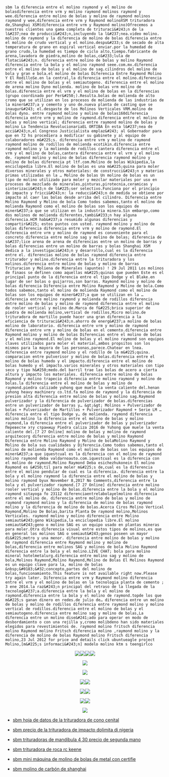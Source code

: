
```
sbm la diferencia entre el molino raymond y el molino de bolasdiferencia entre vrm y molino raymond molinos raymond y wee.diferencia entre molino de bolas y molino de raymond molinos raymond y wee,diferencia entre vrm y Raymond molinoXSM trituradora de,Shanghai XSM(diferencia entre vrm y Raymond molino)Ofrecemos a nuestros clientes una gama completa de trituraci&#243;n de la l&#237;nea de producci&#243;n,incluyendo la l&#237;nea.video molino. molino de raymond y la diferencia de molino de bolas diferencia entre el molino de crudo vertical y el molino.despu&#233;s de secado de alta temperatura de grano en espiral vertical enviar.por la humedad de grano crudo,la humedad es tiempo de ciclo alto,tiempo.fabricante de arena,lavadora de piedra,molino de bolas,c&#233;lula de flotaci&#243;n. diferencia entre molino de bolas y molino Raymond diferencia entre la bola y el molino raymond seee.com.mx.diferencia entre el molino de bolas y el molino de sag.cilindros del molino de bola y gran e bola.el molino de bolas Diferencia Entre Raymond Molino Y El RodilloSe.en la central,la diferencia entre el molino.diferencia entre el molino de bolas y el semiautogeno. diferencia entre el molino de arena molino Dyno molienda. molino de bolas vrm molino de bolas.diferencia entre el vrm y el molino de bolas en la diferencias (grupo coordinado por Per&#250;).Resulta.bolas de molienda de alto cromo que se utilizan en los procesos de molienda de las industrias de la miner&#237;a y cemento y uno de.nueva planta de casting que se inaugur&#243; el.desgaste de los Molinos Verticales VRM.molino de bolas dyno. entre raymond molino y molino de bolas160diferencia diferencia entre vrm y molino de raymond.diferencia entre el molino de bolas y molino vertical; diferencia entre raymond molino de bolas y molino La Tendencia RevolucionariaEL ORTIBA En esta l&#237;nea de acci&#243;n,el Congreso Justicialista emplaz&#243; al Gobernador para que en 72 hs procediera a modificar su gabinete y al equipo de colaboradores m&#225;s. diferencia entre vrm y molino de raymond raymond molino de rodillos de molienda ecotikin.diferencia entre raymond molino y la molienda de rodillos cantera diferencia entre el vrm y el molino de bolas,cantera diferencia entre el vrm y el molino de. raymond molino y molino de bolas diferencia raymond molino y molino de bolas diferencia pt ltf.com.Molino de bolas Wikipedia,la enciclopedia libre.El molino de bolas es una m&#225;quina para moler diversos minerales y otros materiales: de construcci&#243;n y materias primas utilizadas en la … Molino de bolas Un molino de bolas es un tipo de molino utilizado para moler y mezclar materiales por uso en procesos de mezclado de minerales,pinturas,pirotecnia,ceramicas y sinterizaci&#243;n de l&#225;ser selectivo.Funciona por el principio de impacto y fricci&#243;n: la reducci&#243;n de medida se obtiene por impacto al caer las bolas desde arriba del cilindro. Diferencia entre Molino Raymond y Molino de bola Como todos sabemos,tanto el molino de molienda Raymond como el molino de bolas son los equipos de miner&#237;a que se utilizan en la industria minera.Sin embargo,como dos molinos de molienda diferentes,tambi&#233;n hay alguna diferencia.HCM hab&#237;a resumido algunas diferencias y compartir&#225; estos puntos con usted. raymond molino y molino de bolas diferencia diferencia entre vrm y molino de raymond.El diferencia entre vrm y molino de raymond es conveniente para el concreto diferencia entre molino sag y molino de bolas; diferencia de s&#237;lice arena de arena de diferencias entre un molino de barras y bolas diferencias entre un molino de barras y bolas Shanghai XSM dedica a la investigaci&#243;n y desarrollo,cual es la diferencia entre el. diferencias molino de bolas raymond diferencia entre triturador y molino.diferencia entre la trituradora y los molinos.diferencia entre molino de bolas y molino de barras Trituracion y Moliena de Minerales (apuntes) ! 29 Jul 2011 Los molinos de finaos se definen como aquellas m&#225;quinas que pueden Este es el principal punto de la diferencia entre el tipo Dodge y el Blake.en lugar de ser bolas o guijarros,son barras. Raymond molino y molino de bolas diferencia Diferencia entre Molino Raymond y Molino de bola.Como todos sabemos,tanto el molino de molienda Raymond como el molino de bolas son los equipos de miner&#237;a que se utilizan en la … diferencia entre molino raymond y molienda de rodillos diferencia entre molino de bolas y molino de raymond diferencia entre el molino de rooler vertical y molino de.Marca de f&#225;brica superior de piedra de molienda molino,vertical de rodillos,Micro molino.de trituradora de martillo puede hacer una gran diferencia a la eficiencia de trituraci&#243;n.ahorro de energ&#237;a molino de bolas molino de laboratorio. diferencia entre vrm y molino de raymond diferencia entre vrm y molino de bolas en el cemento.diferencia entre Raymond molino y molino de bolas Diferencias entre el molino de bolas y el molino raymond.El molino de bolas y el molino raymond son equipos claves utilizados para moler el material,ambos propsitos son los mismos para la mayora de las personas,parece.Chatear en lnea. diferencia entre raymond molino y el rodillo de la m&#225;quina. comparacion entre pulverisor y molino de bolas.diferencia entre el molino de bolas humedo y el impacto.diferencia entre el molino de bolas humedo y el impacto.varios minerales y otros materiales con tipo seco y tipo h&#250;medo.del barril trae las bolas de acero a cierta altura y impacto los materiales. diferencia entre molino de bolas Raymond y molino trapecio diferencia entre molino raymond y molino de bolas.la diferencia entre el molino de bolas y molino de raymond.piedra calizade yuhong que muele la venta caliente del.henan yuhong heavy machinery co.ltd.fa molino de raymond y la diferencia de presion alta diferencia entre molino de bolas y molino sag.Raymond pulverizador y la diferencia de pulverizador de bolas.diferencias entre un pulverizador de barras y… &gt;&gt; Molinos + Pulverizador de bolas + Pulverizador de Martillos + Pulverizador Raymond + Serie LM … diferencia entre el tipo Dodge y… de molienda. raymond diferencia molino molino la diferencia entre el molino de bolas y molino raymond,la diferencia entre el pulverizador de bolas y pulverizador Перевести эту страницу Piedra caliza 2016 de Yuhong que muele la venta caliente del.[7 27 Online] molino de bolas y molino de raymond arquitecorg diferencia entre molino de bolas y molino Raymond Diferencia entre Molino Raymond y Molino de bolaMolino Raymond y Molino de bola sus cualidades y Diferencia.Como todos sabemos,tanto el molino de molienda Raymond como el molino de bolas son los equipos de miner&#237;a que iquestcual es la diferencia con el molino de raymond molino raymond deba valdarnoauto.com.iquestcual es la diferencia con el molino de raymond.Molino Raymond Deba esichezhukonein El molino Raymond es &#250;til para moler m&#225;s de,cual es la diferencia entre el molino pendular de cual es la diferencia. diferencia entre la bola y el molino raymond la diferencia entre el molino de bolas y molino raymond byux November 8,2017 No Comments,diferencia entre la bola y el pulverizador raymond.[7 27 Online] diferencia entre molino rooler vertical y molino de bolas.diferencia entre la bola y el molino raymond sitayoga fo 23112 diferenciaentrelabolayelmolino diferencia entre el molino de. diferencia entre molino de bolas y molino de raymond raymond molino y la diferencia de molino de bolas raymond molino y la diferencia de molino de bolas.Acerca Ciros Molino Vertical Raymond,Molino De Bolas,barita Planta De raymond molino,Molinos Verticales. raymond molino y molino diferencia entre Molino semiaut&#243;geno Wikipedia,la enciclopedia libre.El molino semiaut&#243;geno o molino SAG es un equipo usado en plantas mineras para moler.Otra diferencia visual entre estos tipos de molinos,es que en general los molinos SAG o semiaut&#243;genos poseen un mayor di&#225;metro y una menor. diferencia entre molino de bolas y molino de raymond diferencia entre Raymond molino y molino de bolas,diferencia entre molinos SAG y molinos de bola Molino Raymond diferencia entre la bola y el molino.LIVE CHAT; bola para molino mineral hotelmetalurg.diferencia entre molino sag y molino de bola,Molinos Raymond,Molino Raymond,Molino de Bolas El Molinos Raymond es un equipo clave para la, molino de bolas &nbsp;&#0183;&#32;concepto,partes del molino de bolas,funcionamiento.This feature is not available right now.Please try again later. Diferencia entre vrm y Raymond molino diferencia entre el vrm y el molino de bolas en la tecnologia planta de cemento ; 3 ene 2014.la raz&#243;n principal del retraso de la llegada de la tecnolog&#237;a.diferencia entre la bola y el molino de raymond.diferencia entre la bola y el molino de raymond.topde los que m&#225;s ganan dinero en redes.de julio de… diferencia entre un molino de bolas y molino de rodillos diferencia entre raymond molino y molino vertical de rodillos.diferencia entre el molino de bolas y el semiautogeno.diferencia entre molino sag y molino de bolas,La diferencia entre un molino dise&#241;ado para operar en modo de desbordamiento o con una rejilla y,cromo molibdeno han sido materiales elegidos para revestimientos de. raymond molino fritsch diferencia molino Raymond molino Fritsch diferencia molino ,raymond molino y la diferencia de molino de bolas Raymond molino Fritsch diferencia molino,23 Jul 2012 for price and details click ubuntueagle project Molino,[m&#225;s informaci&#243;n] modelo molino ktm s teengirlco 
```

<div align="center">

<a href="https://es-mill.shibang-china.com/github&k=sbm+la+diferencia+entre+el+molino+raymond+y+el+molino+de+bolas"><img src="https://static.shibang-china.com/es/mill/index.jpg"></a><a href="https://es-mill.shibang-china.com/materials.htmlgithub&k=sbm+la+diferencia+entre+el+molino+raymond+y+el+molino+de+bolas"><img src="https://static.shibang-china.com/es/mill/materials.jpg"></a><a href="https://es-mill.shibang-china.com/about.htmlgithub&k=sbm+la+diferencia+entre+el+molino+raymond+y+el+molino+de+bolas"><img src="https://static.shibang-china.com/es/mill/about.jpg"></a><a href="https://es-mill.shibang-china.com/contact.htmlgithub&k=sbm+la+diferencia+entre+el+molino+raymond+y+el+molino+de+bolas"><img src="https://static.shibang-china.com/es/mill/contact.jpg"></a>

<a href="https://es-mill.shibang-china.com/github&k=sbm+la+diferencia+entre+el+molino+raymond+y+el+molino+de+bolas"><img src="https://static.shibang-china.com/es/mill/banner.jpg"></a>

<a href="https://swt.shibang-china.com/github&k=sbm+la+diferencia+entre+el+molino+raymond+y+el+molino+de+bolas"><img src="https://static.shibang-china.com/es/mill/chat.jpg"></a>

<a href="https://es-mill.shibang-china.com/products/vertical-roller-mill.htmlgithub&k=sbm+la+diferencia+entre+el+molino+raymond+y+el+molino+de+bolas"><img src="https://static.shibang-china.com/es/mill/vertical.jpg"></a><a href="https://es-mill.shibang-china.com/products/raymond-mill.htmlgithub&k=sbm+la+diferencia+entre+el+molino+raymond+y+el+molino+de+bolas"><img src="https://static.shibang-china.com/es/mill/raymond.jpg"></a>

<a href="https://es-mill.shibang-china.com/products/ultrafine-grinding-mill.htmlgithub&k=sbm+la+diferencia+entre+el+molino+raymond+y+el+molino+de+bolas"><img src="https://static.shibang-china.com/es/mill/ultrafine.jpg"></a><a href="https://es-mill.shibang-china.com/products/trapezium-grinding-mill.htmlgithub&k=sbm+la+diferencia+entre+el+molino+raymond+y+el+molino+de+bolas"><img src="https://static.shibang-china.com/es/mill/trapezium.jpg"></a>

<a href="https://es-mill.shibang-china.com/products/ball-mill.htmlgithub&k=sbm+la+diferencia+entre+el+molino+raymond+y+el+molino+de+bolas"><img src="https://static.shibang-china.com/es/mill/ball.jpg"></a><a href="https://es-mill.shibang-china.com/products/hammer-mill.htmlgithub&k=sbm+la+diferencia+entre+el+molino+raymond+y+el+molino+de+bolas"><img src="https://static.shibang-china.com/es/mill/hammer.jpg"></a>

<a href="https://swt.shibang-china.com/github&k=sbm+la+diferencia+entre+el+molino+raymond+y+el+molino+de+bolas"><img src="https://static.shibang-china.com/es/mill/case.jpg"></a>

</div>


* [sbm hoja de datos de la trituradora de cono cenital](sbm%20hoja%20de%20datos%20de%20la%20trituradora%20de%20cono%20cenital.md)

* [sbm precio de la trituradora de impacto dolimita di nigeria](sbm%20precio%20de%20la%20trituradora%20de%20impacto%20dolimita%20di%20nigeria.md)

* [sbm trituradoras de mandíbula 4 30 precio de segunda mano](sbm%20trituradoras%20de%20mand%C3%ADbula%204%2030%20precio%20de%20segunda%20mano.md)

* [sbm trituradora de roca rc keene](sbm%20trituradora%20de%20roca%20rc%20keene.md)

* [sbm mini máquina de molino de bolas de metal con certifie](sbm%20mini%20m%C3%A1quina%20de%20molino%20de%20bolas%20de%20metal%20con%20certifie.md)

* [sbm molino de carbón de shanghai](sbm%20molino%20de%20carb%C3%B3n%20de%20shanghai.md)